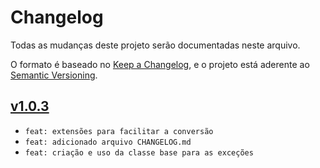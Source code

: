 # Changelog

Todas as mudanças deste projeto serão documentadas neste arquivo.

O formato é baseado no [Keep a Changelog](https://keepachangelog.com/en/1.0.0/),
e o projeto está aderente ao [Semantic Versioning](https://semver.org/spec/v2.0.0.html).

## [v1.0.3]("https://github.com/cabother/Cabother-Exceptions/releases/tag/v1.0.3")
- `feat: extensões para facilitar a conversão`
- `feat: adicionado arquivo CHANGELOG.md`
- `feat: criação e uso da classe base para as exceções`
